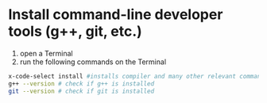 # Install command-line developer tools (g++, git, etc.)

1. open a Terminal
2. run the following commands on the Terminal

  ```bash
  x-code-select install #installs compiler and many other relevant command-line tools
  g++ --version # check if g++ is installed
  git --version # check if git is installed
  ```
  